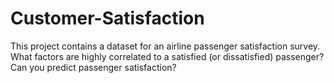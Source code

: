 # Customer-Satisfaction
This project contains a  dataset for an airline passenger satisfaction survey. What factors are highly correlated to a satisfied (or dissatisfied) passenger? Can you predict passenger satisfaction?
